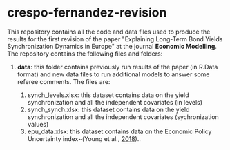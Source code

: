 # crespo-fernandez-revision

This repository contains all the code and data files used to produce the results for the first revision of the paper "Explaining Long-Term Bond Yields Synchronization Dynamics in Europe" at the journal **Economic Modelling**. The repository contains the following files and folders: 

1. **data**: this folder contains previously run results of the paper (in R.Data format) and new data files to run additional models to answer some referee comments. The files are: 

    1. synch_levels.xlsx: this dataset contains data on the yield synchronization and all the independent covariates (in levels)
    2. synch_synch.xlsx: this dataset contains data on the yield synchronization and all the independent covariates (sychronization values)
    3. epu_data.xlsx: this dataset contains data on the Economic Policy Uncertainty index~(Young et al.,               [2018](https://doi.org/10.1109/MCI.2018.2840738)).. 